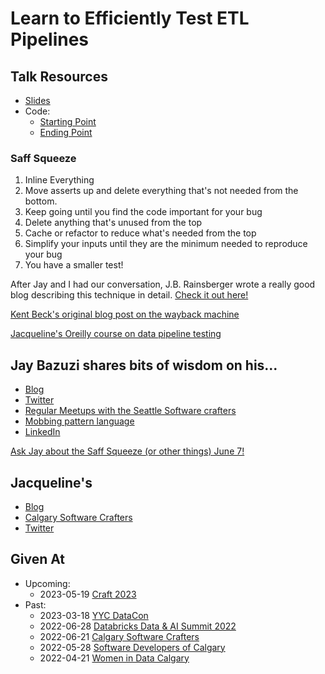 # Learn to Efficiently Test ETL Pipelines

## Talk Resources
* [Slides](https://github.com/jmasonlee/Talks/raw/master/Slides/Learn%20to%20efficiently%20test%20ETL%20pipelines.pptx)
* Code:
  * [Starting Point](https://github.com/jmasonlee/saff_squeezing_pyspark_tests)
  * [Ending Point](https://github.com/jmasonlee/saff_squeezing_pyspark_tests/blob/saff_squeeze/test/review_count_tests.py)
### Saff Squeeze
1. Inline Everything
1. Move asserts up and delete everything that's not needed from the bottom.
2. Keep going until you find the code important for your bug
3. Delete anything that's unused from the top
4. Cache or refactor to reduce what's needed from the top
5. Simplify your inputs until they are the minimum needed to reproduce your bug
6. You have a smaller test!

After Jay and I had our conversation, J.B. Rainsberger wrote a really good blog describing this technique in detail. [Check it out here!](https://blog.thecodewhisperer.com/permalink/the-saff-squeeze)

[Kent Beck's original blog post on the wayback machine](https://web.archive.org/web/20090301204625/http://www.threeriversinstitute.org/HitEmHighHitEmLow.html)

[Jacqueline's Oreilly course on data pipeline testing](https://learning.oreilly.com/live-events/efficiently-testing-etl-pipelines/0636920091008/0636920091007/)


## Jay Bazuzi shares bits of wisdom on his... ##
* [Blog](https://jay.bazuzi.com/)
* [Twitter](https://twitter.com/jaybazuzi)
* [Regular Meetups with the Seattle Software crafters](https://www.meetup.com/seattle-software-craftsmanship/)
* [Mobbing pattern language](https://jay.bazuzi.com/Mobbing-Pattern-Language/)
* [LinkedIn](https://www.linkedin.com/in/jay-bazuzi-07936414/)

[Ask Jay about the Saff Squeeze (or other things) June 7!](https://www.meetup.com/seattle-software-craftsmanship/events/286844095/)

## Jacqueline's <!-- include: jacqueline.md -->

* [Blog](http://jmasonlee.github.io/)
* [Calgary Software Crafters](https://www.meetup.com/Calgary-Software-Crafters/)
* [Twitter](https://twitter.com/jmasonlee)


 <!-- endInclude -->

## Given At
* Upcoming:
  * 2023-05-19 [Craft 2023](https://craft-conf.com/2023/talk/breaking-down-large-tests-with-a-saff-squeeze)
* Past:
  * 2023-03-18 [YYC DataCon](https://yycdatacon.yycdata.ca/speakers/jacqueline-bilston/)
  * 2022-06-28 [Databricks Data & AI Summit 2022](https://databricks.com/dataaisummit/session/learn-efficiently-test-etl-pipelines)
  * 2022-06-21 [Calgary Software Crafters](https://www.meetup.com/calgary-software-crafters/events/286497968/)
  * 2022-05-28 [Software Developers of Calgary](https://www.meetup.com/software-developers-of-calgary/)  
  * 2022-04-21 [Women in Data Calgary](https://www.meetup.com/women-in-data-calgary/events/285039460/)
